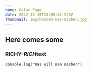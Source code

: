 ```yaml
---
name: Color Page
date: 2022-11-10T15:00:52.525Z
thumbnail: img/hannah-was-machen.jpg
---
```

## H﻿ere comes some 

### **RICHY**-*RICH*text

`c﻿onsole.log("Was will man machen")`